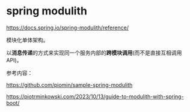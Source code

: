 # spring modulith

https://docs.spring.io/spring-modulith/reference/

模块化单体架构。

以**消息传递**的方式来实现同一个服务内部的**跨模块调用**(而不是直接互相调用API)。





参考内容：

https://github.com/piomin/sample-spring-modulith

https://piotrminkowski.com/2023/10/13/guide-to-modulith-with-spring-boot/